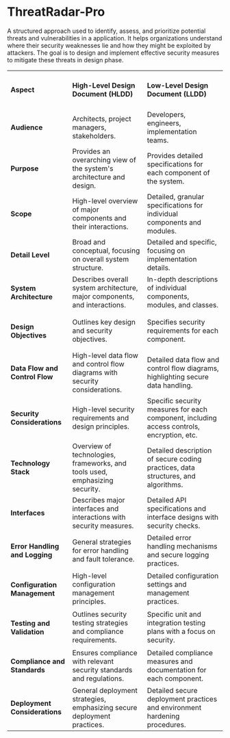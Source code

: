 # ThreatRadar-Pro
A structured approach used to identify, assess, and prioritize potential threats and vulnerabilities in a application. It helps organizations understand where their security weaknesses lie and how they might be exploited by attackers. The goal is to design and implement effective security measures to mitigate these threats in design phase.





<table>
	<tr>
		<td><h4>Aspect</h4></td>
		<td><h4>High-Level Design Document (HLDD)</h4></td>
		<td><h4>Low-Level Design Document (LLDD)</h4></td>
	</tr>
	<tr>
		<td><h4>Audience</h4></td>
		<td>Architects, project managers, stakeholders.</td>
		<td>Developers, engineers, implementation teams.</td>
	</tr>
	<tr>
		<td><h4>Purpose</h4></td>
		<td>Provides an overarching view of the system's architecture and design.</td>
		<td>Provides detailed specifications for each component of the system.</td>
	</tr>
	<tr>
		<td><h4>Scope</h4></td>
		<td>High-level overview of major components and their interactions.</td>
		<td>Detailed, granular specifications for individual components and modules.</td>
	</tr>
	<tr>
		<td><h4>Detail Level</h4></td>
		<td>Broad and conceptual, focusing on overall system structure.</td>
		<td>Detailed and specific, focusing on implementation details.</td>
	</tr>
	<tr>
		<td><h4>System Architecture	</h4></td>
		<td>Describes overall system architecture, major components, and interactions.</td>
		<td>In-depth descriptions of individual components, modules, and classes.</td>
	</tr>
	<tr>
		<td><h4>Design Objectives</h4></td>
		<td>Outlines key design and security objectives.</td>
		<td>Specifies security requirements for each component.</td>
	</tr>
	<tr>
		<td><h4>Data Flow and Control Flow</h4></td>
		<td>High-level data flow and control flow diagrams with security considerations.</td>
		<td>Detailed data flow and control flow diagrams, highlighting secure data handling.</td>
	</tr>
	<tr>
		<td><h4>Security Considerations</h4></td>
		<td>High-level security requirements and design principles.</td>
		<td>Specific security measures for each component, including access controls, encryption, etc.</td>
	</tr>
	<tr>
		<td><h4>Technology Stack</h4></td>
		<td>Overview of technologies, frameworks, and tools used, emphasizing security.	</td>
		<td>Detailed description of secure coding practices, data structures, and algorithms.</td>
	</tr>
	<tr>
		<td><h4>Interfaces</h4></td>
		<td>Describes major interfaces and interactions with security measures.	</td>
		<td>Detailed API specifications and interface designs with security checks.</td>
	</tr>
	<tr>
		<td><h4>Error Handling and Logging</h4></td>
		<td>General strategies for error handling and fault tolerance.</td>
		<td>Detailed error handling mechanisms and secure logging practices.</td>
	</tr>
	<tr>
		<td><h4>Configuration Management</h4></td>
		<td>High-level configuration management principles.</td>
		<td>Detailed configuration settings and management practices.</td>
	</tr>
	<tr>
		<td><h4>Testing and Validation</h4></td>
		<td>Outlines security testing strategies and compliance requirements.</td>
		<td>Specific unit and integration testing plans with a focus on security.</td>
	</tr>
	<tr>
		<td><h4>Compliance and Standards</h4></td>
		<td>Ensures compliance with relevant security standards and regulations.</td>
		<td>Detailed compliance measures and documentation for each component.</td>
	</tr>
	<tr>
		<td><h4>Deployment Considerations</h4></td>
		<td>General deployment strategies, emphasizing secure deployment practices.</td>
		<td>Detailed secure deployment practices and environment hardening procedures.</td>
	</tr>

</table>
